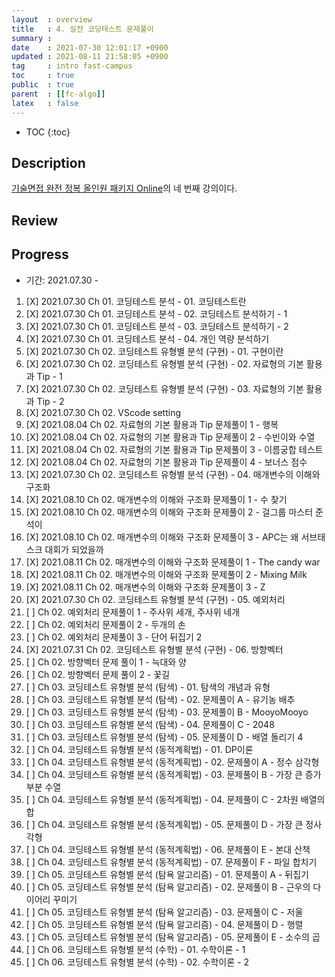 ```yaml
---
layout  : overview
title   : 4. 실전 코딩테스트 문제풀이
summary : 
date    : 2021-07-30 12:01:17 +0900
updated : 2021-08-11 21:58:05 +0900
tag     : intro fast-campus
toc     : true
public  : true
parent  : [[fc-algo]]
latex   : false
---
```

* TOC
{:toc}

## Description

[기술면접 완전 정복 올인원 패키지 Online](https://fastcampus.co.kr/dev_online_algo)의 네 번째 강의이다.

## Review

## Progress

* 기간: 2021.07.30 -

1. [X] 2021.07.30 Ch 01. 코딩테스트 분석 - 01. 코딩테스트란
1. [X] 2021.07.30 Ch 01. 코딩테스트 분석 - 02. 코딩테스트 분석하기 - 1
1. [X] 2021.07.30 Ch 01. 코딩테스트 분석 - 03. 코딩테스트 분석하기 - 2
1. [X] 2021.07.30 Ch 01. 코딩테스트 분석 - 04. 개인 역량 분석하기
1. [X] 2021.07.30 Ch 02. 코딩테스트 유형별 분석 (구현) - 01. 구현이란
1. [X] 2021.07.30 Ch 02. 코딩테스트 유형별 분석 (구현) - 02. 자료형의 기본 활용과 Tip - 1
1. [X] 2021.07.30 Ch 02. 코딩테스트 유형별 분석 (구현) - 03. 자료형의 기본 활용과 Tip - 2
1. [X] 2021.07.30 Ch 02. VScode setting
1. [X] 2021.08.04 Ch 02. 자료형의 기본 활용과 Tip 문제풀이 1 - 행복
1. [X] 2021.08.04 Ch 02. 자료형의 기본 활용과 Tip 문제풀이 2 - 수빈이와 수열
1. [X] 2021.08.04 Ch 02. 자료형의 기본 활용과 Tip 문제풀이 3 - 이름궁합 테스트
1. [X] 2021.08.04 Ch 02. 자료형의 기본 활용과 Tip 문제풀이 4 - 보너스 점수
1. [X] 2021.07.30 Ch 02. 코딩테스트 유형별 분석 (구현) - 04. 매개변수의 이해와 구조화
1. [X] 2021.08.10 Ch 02. 매개변수의 이해와 구조화 문제풀이 1 - 수 찾기
1. [X] 2021.08.10 Ch 02. 매개변수의 이해와 구조화 문제풀이 2 - 걸그룹 마스터 준석이
1. [X] 2021.08.10 Ch 02. 매개변수의 이해와 구조화 문제풀이 3 - APC는 왜 서브태스크 대회가 되었을까
1. [X] 2021.08.11 Ch 02. 매개변수의 이해와 구조화 문제풀이 1 - The candy war
1. [X] 2021.08.11 Ch 02. 매개변수의 이해와 구조화 문제풀이 2 - Mixing Milk
1. [X] 2021.08.11 Ch 02. 매개변수의 이해와 구조화 문제풀이 3 - Z
1. [X] 2021.07.30 Ch 02. 코딩테스트 유형별 분석 (구현) - 05. 예외처리
1. [ ] Ch 02. 예외처리 문제풀이 1 - 주사위 세개, 주사위 네개
1. [ ] Ch 02. 예외처리 문제풀이 2 - 두개의 손
1. [ ] Ch 02. 예외처리 문제풀이 3 - 단어 뒤집기 2
1. [X] 2021.07.31 Ch 02. 코딩테스트 유형별 분석 (구현) - 06. 방향벡터
1. [ ] Ch 02. 방향벡터 문제 풀이 1 - 늑대와 양
1. [ ] Ch 02. 방향벡터 문제 풀이 2 - 꽃길
1. [ ] Ch 03. 코딩테스트 유형별 분석 (탐색) - 01. 탐색의 개념과 유형
1. [ ] Ch 03. 코딩테스트 유형별 분석 (탐색) - 02. 문제풀이 A - 유기농 배추
1. [ ] Ch 03. 코딩테스트 유형별 분석 (탐색) - 03. 문제풀이 B - MooyoMooyo
1. [ ] Ch 03. 코딩테스트 유형별 분석 (탐색) - 04. 문제풀이 C - 2048
1. [ ] Ch 03. 코딩테스트 유형별 분석 (탐색) - 05. 문제풀이 D - 배열 돌리기 4
1. [ ] Ch 04. 코딩테스트 유형별 분석 (동적계획법) - 01. DP이론
1. [ ] Ch 04. 코딩테스트 유형별 분석 (동적계획법) - 02. 문제풀이 A - 정수 삼각형
1. [ ] Ch 04. 코딩테스트 유형별 분석 (동적계획법) - 03. 문제풀이 B - 가장 큰 증가 부분 수열
1. [ ] Ch 04. 코딩테스트 유형별 분석 (동적계획법) - 04. 문제풀이 C - 2차원 배열의 합
1. [ ] Ch 04. 코딩테스트 유형별 분석 (동적계획법) - 05. 문제풀이 D - 가장 큰 정사각형
1. [ ] Ch 04. 코딩테스트 유형별 분석 (동적계획법) - 06. 문제풀이 E - 본대 산책
1. [ ] Ch 04. 코딩테스트 유형별 분석 (동적계획법) - 07. 문제풀이 F - 파일 합치기
1. [ ] Ch 05. 코딩테스트 유형별 분석 (탐욕 알고리즘) - 01. 문제풀이 A - 뒤집기
1. [ ] Ch 05. 코딩테스트 유형별 분석 (탐욕 알고리즘) - 02. 문제풀이 B - 근우의 다이어리 꾸미기
1. [ ] Ch 05. 코딩테스트 유형별 분석 (탐욕 알고리즘) - 03. 문제풀이 C - 저울
1. [ ] Ch 05. 코딩테스트 유형별 분석 (탐욕 알고리즘) - 04. 문제풀이 D - 행렬
1. [ ] Ch 05. 코딩테스트 유형별 분석 (탐욕 알고리즘) - 05. 문제풀이 E - 소수의 곱
1. [ ] Ch 06. 코딩테스트 유형별 분석 (수학) - 01. 수학이론 - 1
1. [ ] Ch 06. 코딩테스트 유형별 분석 (수학) - 02. 수학이론 - 2
